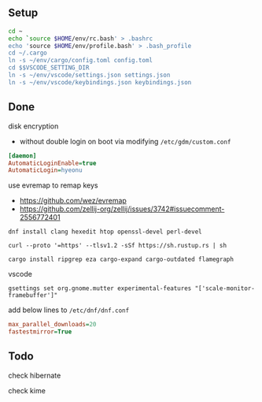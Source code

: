 ## Setup

```bash
cd ~
echo `source $HOME/env/rc.bash' > .bashrc
echo 'source $HOME/env/profile.bash' > .bash_profile
cd ~/.cargo
ln -s ~/env/cargo/config.toml config.toml
cd $$VSCODE_SETTING_DIR
ln -s ~/env/vscode/settings.json settings.json
ln -s ~/env/vscode/keybindings.json keybindings.json
```

## Done

disk encryption

- without double login on boot via modifying `/etc/gdm/custom.conf`

```ini
[daemon]
AutomaticLoginEnable=true
AutomaticLogin=hyeonu
```

use evremap to remap keys

- https://github.com/wez/evremap
- https://github.com/zellij-org/zellij/issues/3742#issuecomment-2556772401

`dnf install clang hexedit htop openssl-devel perl-devel`

`curl --proto '=https' --tlsv1.2 -sSf https://sh.rustup.rs | sh`

`cargo install ripgrep eza cargo-expand cargo-outdated flamegraph`

vscode

`gsettings set org.gnome.mutter experimental-features "['scale-monitor-framebuffer']"`

add below lines to `/etc/dnf/dnf.conf`

```ini
max_parallel_downloads=20
fastestmirror=True
```

## Todo

check hibernate

check kime
